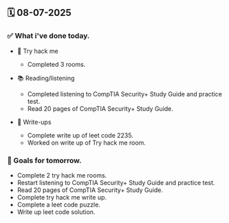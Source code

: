 ## 🗓️ 08-07-2025

### ✅ What i've done today.
- 👾 Try hack me
    - Completed 3 rooms.

- 📚 Reading/listening
    - Completed listening to CompTIA Security+ Study Guide and practice test.
    - Read 20 pages of CompTIA Security+ Study Guide.

- 📝 Write-ups
    - Complete write up of leet code 2235.
    - Worked on write up of Try hack me room.

### 🎯 Goals for tomorrow.
- Complete 2 try hack me rooms.
- Restart listening to CompTIA Security+ Study Guide and practice test.
- Read 20 pages of CompTIA Security+ Study Guide.
- Complete try hack me write up.
- Complete a leet code puzzle.
- Write up leet code solution.
